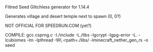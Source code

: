Filtred Seed Glitchless generator for 1.14.4

Generates village and desert temple next to spawn (0, 0?)

NOT OFFICIAL FOR SPEEDRUN.COM (yet?)


COMPILE: gcc csprng.c -I./include -L./libs -lgcrypt -lgpg-error -L. -lcubiomes -lm -lpthread -Wl,-rpath=./libs/ -lminecraft_nether_gen_rs -o seed